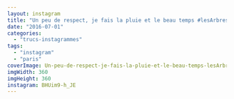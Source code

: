 ```yaml
---
layout: instagram
title: "Un peu de respect, je fais la pluie et le beau temps #lesArbresNousParlent #paris"
date: "2016-07-01"
categories: 
  - "trucs-instagrammes"
tags: 
  - "instagram"
  - "paris"
coverImage: Un-peu-de-respect-je-fais-la-pluie-et-le-beau-temps-lesArbresNousParlent-paris.jpg
imgWidth: 360
imgHeight: 360
instagram: BHUim9-h_JE
---
```


